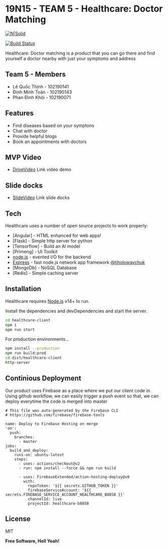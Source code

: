 # 19N15 - TEAM 5 - Healthcare: Doctor Matching
[![N|Solid](https://cldup.com/dTxpPi9lDf.thumb.png)](https://nodesource.com/products/nsolid)

[![Build Status](https://travis-ci.org/joemccann/dillinger.svg?branch=master)](https://travis-ci.org/joemccann/dillinger)

Healthcare: Doctor matching is a product that you can go there and find yourself a doctor nearby with just your symptoms and address

## Team 5 - Members
- Lê Quốc Thịnh - 102190141
- Đinh Minh Toàn - 102190143
- Phan Đình Khôi - 102190071

## Features

- Find diseases based on your symptons
- Chat with doctor
- Provide helpful blogs
- Book an appointments with doctors

## MVP Video
- [DriveVideo] Link video demo

## Slide docks
- [SlideVideo] Link slide docks
## Tech
Healthcare uses a number of open source projects to work properly:

- [Angular] - HTML enhanced for web apps!
- [Flask] - Simple http server for python
- [Tensorflow] - Build an AI model
- [Primeng] - UI Toolkit
- [node.js] - evented I/O for the backend
- [Express] - fast node.js network app framework [@tjholowaychuk]
- [MongoDb] - NoSQL Database
- [Redis] - Simple caching server


## Installation

Healthcare requires [Node.js](https://nodejs.org/) v14+ to run.

Install the dependencies and devDependencies and start the server.

```sh
cd healthcare-client
npm i
npm run start
```

For production environments...

```sh
npm install --production
npm run build:prod
cd dist/healthcare-client
http-server
```

## Continious Deployment
Our product uses Firebase as a place where we put our client code in.
Using github workflow, we can easily trigger a push event so that, we can deploy everytime the code is merged into master

```
# This file was auto-generated by the Firebase CLI
# https://github.com/firebase/firebase-tools

name: Deploy to Firebase Hosting on merge
'on':
  push:
    branches:
      - master
jobs:
  build_and_deploy:
    runs-on: ubuntu-latest
    steps:
      - uses: actions/checkout@v2
      - run: npm install --force && npm run build

      - uses: FirebaseExtended/action-hosting-deploy@v0
        with:
          repoToken: '${{ secrets.GITHUB_TOKEN }}'
          firebaseServiceAccount: '${{ secrets.FIREBASE_SERVICE_ACCOUNT_HEALTHCARE_B8858 }}'
          channelId: live
          projectId: healthcare-b8858

```


## License

MIT

**Free Software, Hell Yeah!**

[//]: # (These are reference links used in the body of this note and get stripped out when the markdown processor does its job. There is no need to format nicely because it shouldn't be seen. Thanks SO - http://stackoverflow.com/questions/4823468/store-comments-in-markdown-syntax)

   [dill]: <https://github.com/joemccann/dillinger>
   [git-repo-url]: <https://github.com/joemccann/dillinger.git>
   [john gruber]: <http://daringfireball.net>
   [df1]: <http://daringfireball.net/projects/markdown/>
   [markdown-it]: <https://github.com/markdown-it/markdown-it>
   [Ace Editor]: <http://ace.ajax.org>
   [node.js]: <http://nodejs.org>
   [Twitter Bootstrap]: <http://twitter.github.com/bootstrap/>
   [jQuery]: <http://jquery.com>
   [@tjholowaychuk]: <http://twitter.com/tjholowaychuk>
   [express]: <http://expressjs.com>
   [AngularJS]: <http://angularjs.org>
   [Gulp]: <http://gulpjs.com>
   [SlideVideo]: <https://www.canva.com/design/DAFUoT_gsOM/7SIb7OwARz8ddbGR34HMcQ/view?utm_content=DAFUoT_gsOM&utm_campaign=designshare&utm_medium=link2&utm_source=sharebutton>
   [DriveVideo]: <https://drive.google.com/file/d/1Jx7if_3dJgybVxlxXlo9C5QRgKpmtjZh/view?usp=sharing>
   [PlDb]: <https://github.com/joemccann/dillinger/tree/master/plugins/dropbox/README.md>
   [PlGh]: <https://github.com/joemccann/dillinger/tree/master/plugins/github/README.md>
   [PlGd]: <https://github.com/joemccann/dillinger/tree/master/plugins/googledrive/README.md>
   [PlOd]: <https://github.com/joemccann/dillinger/tree/master/plugins/onedrive/README.md>
   [PlMe]: <https://github.com/joemccann/dillinger/tree/master/plugins/medium/README.md>
   [PlGa]: <https://github.com/RahulHP/dillinger/blob/master/plugins/googleanalytics/README.md>
